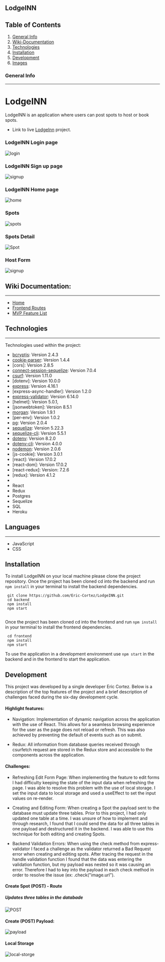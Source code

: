 ## LodgeINN
## Table of Contents 

1. [General Info](#general-info)
2. [Wiki-Documentation](#wiki-documentation)
3. [Technologies](#technologies)
4. [Installation](#installation)
5. [Development](#development)
6. [Images](#images)



### General Info 
***
# LodgeINN
LodgeINN is an application where users can post spots to host or book spots. 
* Link to live  [LodgeInn](https://lodgeinn.herokuapp.com/) project. 


### LodgeINN Login page
![login](https://user-images.githubusercontent.com/80999718/149379610-05f80153-21d8-4c0a-aab6-70036eb28a18.png)


### LodgeINN Sign up page
![signup](https://user-images.githubusercontent.com/80999718/149380404-17edea81-37c0-4ff7-b432-8ba723dfda8e.png)


### LodgeINN Home page
![home](https://user-images.githubusercontent.com/80999718/149380341-a1773700-4a94-4610-a030-c416350e4525.png)



### Spots 
![spots](https://user-images.githubusercontent.com/80999718/149380460-557b3a64-b0e1-47e6-ab52-736f9970d2d8.png)



### Spots Detail 
![Spot](https://user-images.githubusercontent.com/80999718/149380252-6c67be40-8ffc-4a5c-a806-d6116ccac953.png)

### Host Form
![signup](https://user-images.githubusercontent.com/80999718/149381035-0965fcad-ba4e-4eb0-9085-a86347676480.png)



## Wiki Documentation: 
***
* [Home](link)
* [Frontend Routes](link)
* [MVP Feature List](link)

## Technologies 
***
Technologies used within the project:
* [bcryptjs](https://www.npmjs.com/package/bcrypt): Version 2.4.3
* [cookie-parser](https://www.npmjs.com/package/cookie-parser): Version 1.4.4
* [cors]: Version 2.8.5
* [connect-session-sequelize](https://www.npmjs.com/package/connect-session-sequelize): Version 7.0.4
* [csurf](https://www.npmjs.com/package/csurf): Version 1.11.0
* [dotenv]: Version 10.0.0
* [express](https://expressjs.com/en/4x/api.html#express): Version 4.16.1
* [express-async-handler]: Version 1.2.0
* [express-validator](https://express-validator.github.io/docs/): Version  6.14.0
* [helmet]: Version 5.0.1,
* [jsonwebtoken]: Version 8.5.1
* [morgan](https://www.npmjs.com/package/morgan): Version 1.9.1
* [per-env]: Version 1.0.2
* [pg](https://www.npmjs.com/package/pg): Version 2.0.4
* [sequelize](https://sequelize.org/master/class/lib/sequelize.js~Sequelize.html): Version 5.22.3
* [sequelize-cli](https://sequelize.org/master/class/lib/sequelize.js~Sequelize.html): Version 5.5.1
* [dotenv](https://www.npmjs.com/package/dotenv): Version 8.2.0
* [dotenv-cli](https://www.npmjs.com/package/dotenv-cli): Version 4.0.0
* [nodemon](https://www.npmjs.com/package/nodemon): Version 2.0.6
* [js-cookie]: Version 3.0.1
* [react]: Version 17.0.2
* [react-dom]: Version 17.0.2
* [react-redux]: Version: 7.2.6
* [redux]: Version 4.1.2
* [redux-thunk]: 2.4.1
* React
* Redux
* Postgres
* Sequelize
* SQL
* Heroku

## Languages 
***
* JavaScript
* CSS


## Installation 
To install LodgeINN on your local machine please clone the project repository. 
Once the project has been cloned cd into the backend and run ```npm install``` in your terminal to install the backend dependencies.
```
 git clone https://github.com/Eric-Cortez/LodgeINN.git
 cd backend 
 npm install
 npm start
 
```
Once the project has been cloned cd into the frontend and run ```npm install``` in your terminal to install the frontend dependencies.
```
 cd frontend  
 npm install
 npm start
```
To use the application in a development environment use ```npm start``` in the backend and in the frontend to start the application. 


## Development 
This project was developed by a single developer Eric Cortez. Below is a description of the top features of the project and a brief description of challenges faced during the six-day development cycle. 
#### Highlight features: 

* Navigation: Implementation of dynamic navigation across the application with the use of React. This allows for a seamless browsing experience for the user as the page does not reload or refresh. This was also achieved by preventing the default of events such as on submit.

* Redux: All information from database queries received through csurfetch request are stored in the Redux store and accessible to the components across the application. 


#### Challenges:   
* Refreshing Edit Form Page: When implementing the feature to edit forms I had difficulty keeping the state of the input data when refreshing the page. I was able to resolve this problem with the use of local storage. I set the input data to local storage and used a useEffect to set the input values on re-render. 

* Creating and Editing Form: When creating a Spot the payload sent to the database must update three tables. Prior to this project, I had only updated one table at a time. I was unsure of how to implement and through research, I found that I could send the data for all three tables in one payload and destructured it in the backend. I was able to use this technique for both editing and creating Spots.  

* Backend Validation Errors: When using the check method from express-validator I faced a challenge as the validator returned a Bad Request error when creating and editing spots. After tracing the request in the handle validation function I found that the data was entering the validation function, but my payload was nested so it was causing an error. Therefore I had to key into the payload in each check method in order to resolve the issue (ex: .check("image.url"). 


#### Create Spot (POST) - Route 
##### Updates three tables in the databade 
![POST](https://user-images.githubusercontent.com/80999718/149393907-3b1379f5-42ab-4583-9af3-add4150c93a6.png)

#### Create (POST) Payload: 
![payload](https://user-images.githubusercontent.com/80999718/149393791-1ed62d5a-0548-4a4a-8244-bbe9b6dc06a5.png)

#### Local Storage 
![local-storge](https://user-images.githubusercontent.com/80999718/149393856-ecc8252a-4d33-433c-8351-1be8485ee1b5.png)
